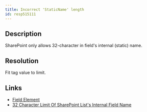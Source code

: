 ```yaml
---
title: Incorrect 'StaticName' length
id: resp515111
---
```

## Description
SharePoint only allows 32-character in field's internal (static) name.

## Resolution
Fit tag value to limit.

## Links
- [Field Element](http://msdn.microsoft.com/en-us/library/office/aa979575.aspx)
- [32 Character Limit Of SharePoint List's Internal Field Name](http://benhuang.blogspot.ru/2009/08/32-character-limit-in-sharepoint-lists.html)
